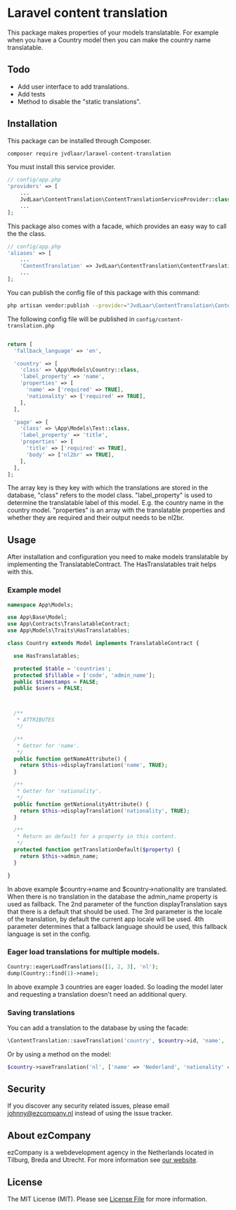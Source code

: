 # Laravel content translation

This package makes properties of your models translatable. For example when you have a Country model then you can make
the country name translatable.

## Todo
- Add user interface to add translations.
- Add tests
- Method to disable the "static translations".

## Installation

This package can be installed through Composer.

``` bash
composer require jvdlaar/laravel-content-translation
```
You must install this service provider.

```php
// config/app.php
'providers' => [
    ...
    JvdLaar\ContentTranslation\ContentTranslationServiceProvider::class,
    ...
];
```

This package also comes with a facade, which provides an easy way to call the the class.

```php
// config/app.php
'aliases' => [
    ...
    'ContentTranslation' => JvdLaar\ContentTranslation\ContentTranslationFacade::class,
    ...
];
```

You can publish the config file of this package with this command:

``` bash
php artisan vendor:publish --provider="JvdLaar\ContentTranslation\ContentTranslationServiceProvider"
```

The following config file will be published in `config/content-translation.php`

```php

return [
  'fallback_language' => 'en',

  'country' => [
    'class' => \App\Models\Country::class,
    'label_property' => 'name',
    'properties' => [
      'name' => ['required' => TRUE],
      'nationality' => ['required' => TRUE],
    ],
  ],

  'page' => [
    'class' => \App\Models\Test::class,
    'label_property' => 'title',
    'properties' => [
      'title' => ['required' => TRUE],
      'body' => ['nl2br' => TRUE],
    ],
  ],
];

```

The array key is they key with which the translations are stored in the database, "class" refers to the model class.
"label_property" is used to determine the translatable label of this model. E.g. the country name in the country model.
"properties" is an array with the translatable properties and whether they are required and their output needs to be
nl2br.

## Usage

After installation and configuration you need to make models translatable by implementing the TranslatableContract. The
HasTranslatables trait helps with this.

### Example model

```php
namespace App\Models;

use App\Base\Model;
use App\Contracts\TranslatableContract;
use App\Models\Traits\HasTranslatables;

class Country extends Model implements TranslatableContract {

  use HasTranslatables;

  protected $table = 'countries';
  protected $fillable = ['code', 'admin_name'];
  public $timestamps = FALSE;
  public $users = FALSE;



  /**
   * ATTRIBUTES
   */

  /**
   * Getter for 'name'.
   */
  public function getNameAttribute() {
    return $this->displayTranslation('name', TRUE);
  }

  /**
   * Getter for 'nationality'.
   */
  public function getNationalityAttribute() {
    return $this->displayTranslation('nationality', TRUE);
  }

  /**
   * Return an default for a property in this content.
   */
  protected function getTranslationDefault($property) {
    return $this->admin_name;
  }

}

```

In above example $country->name and $country->nationality are translated. When there is no translation in the database
the admin_name property is used as fallback. The 2nd parameter of the function displayTranslation says that there is
a default that should be used. The 3rd parameter is the locale of the translation, by default the current app
locale will be used. 4th parameter determines that a fallback language should be used, this fallback language is set
in the config.

### Eager load translations for multiple models.
```php
Country::eagerLoadTranslations([1, 2, 3], 'nl');
dump(Country::find(1)->name);
```

In above example 3 countries are eager loaded. So loading the model later and requesting a translation doesn't need an
additional query.

### Saving translations
You can add a translation to the database by using the facade:

```php
\ContentTranslation::saveTranslation('country', $country->id, 'name', 'nl', 'Nederland');
```

Or by using a method on the model:

```php
$country->saveTranslation('nl', ['name' => 'Nederland', 'nationality' => 'Nederlander']);
```

## Security

If you discover any security related issues, please email johnny@ezcompany.nl instead of using the issue tracker.

## About ezCompany
ezCompany is a webdevelopment agency in the Netherlands located in Tilburg, Breda and Utrecht. For more information see
[our website](https://ezcompany.nl).

## License

The MIT License (MIT). Please see [License File](LICENSE.md) for more information.
